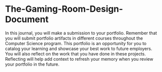 # The-Gaming-Room-Design-Document
In this journal, you will make a submission to your portfolio. Remember that you will submit portfolio artifacts in different courses throughout the Computer Science program. This portfolio is an opportunity for you to catalog your learning and showcase your best work to future employers. You will also reflect on the work that you have done in these projects. Reflecting will help add context to refresh your memory when you review your portfolio in the future.

